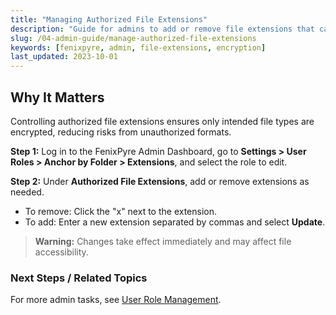 ```yaml
---
title: "Managing Authorized File Extensions"
description: "Guide for admins to add or remove file extensions that can be encrypted by FenixPyre."
slug: /04-admin-guide/manage-authorized-file-extensions
keywords: [fenixpyre, admin, file-extensions, encryption]
last_updated: 2023-10-01
---
```


## Why It Matters
Controlling authorized file extensions ensures only intended file types are encrypted, reducing risks from unauthorized formats.

**Step 1:** Log in to the FenixPyre Admin Dashboard, go to **Settings > User Roles > Anchor by Folder > Extensions**, and select the role to edit.

<!-- IMG: ./media/04-admin-guide/extensions-page-screenshot.png | Alt: Extensions settings in Admin Dashboard -->

**Step 2:** Under **Authorized File Extensions**, add or remove extensions as needed.

- To remove: Click the "x" next to the extension.
- To add: Enter a new extension separated by commas and select **Update**.

> **Warning:** Changes take effect immediately and may affect file accessibility.

### Next Steps / Related Topics
For more admin tasks, see [User Role Management](/04-admin-guide/manage-user-roles).